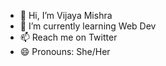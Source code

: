 - 👋 Hi, I’m Vijaya Mishra
- 🌱 I’m currently learning Web Dev
- 📫 Reach me on Twitter
- 😄 Pronouns: She/Her

<!---
Vijayaa21/Vijayaa21 is a ✨ special ✨ repository because its `README.md` (this file) appears on your GitHub profile.
You can click the Preview link to take a look at your changes.
--->
